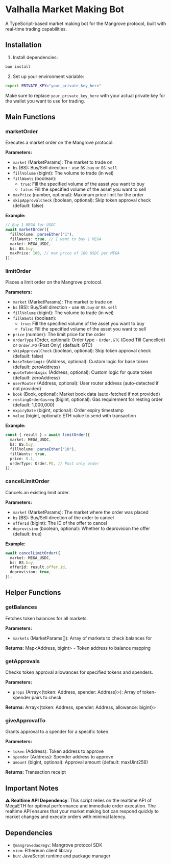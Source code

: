 # Valhalla Market Making Bot

A TypeScript-based market making bot for the Mangrove protocol, built with real-time trading capabilities.

## Installation

1. Install dependencies:
```bash
bun install
```

2. Set up your environment variable:
```bash
export PRIVATE_KEY="your_private_key_here"
```

Make sure to replace `your_private_key_here` with your actual private key for the wallet you want to use for trading.

## Main Functions

### marketOrder

Executes a market order on the Mangrove protocol.

**Parameters:**
- `market` (MarketParams): The market to trade on
- `bs` (BS): Buy/Sell direction - use `BS.buy` or `BS.sell`
- `fillVolume` (bigint): The volume to trade (in wei)
- `fillWants` (boolean): 
  - `true`: Fill the specified volume of the asset you want to buy
  - `false`: Fill the specified volume of the asset you want to sell
- `maxPrice` (number, optional): Maximum price limit for the order
- `skipApprovalCheck` (boolean, optional): Skip token approval check (default: false)

**Example:**
```typescript
// Buy 1 MEGA for USDC
await marketOrder({
  fillVolume: parseEther("1"),
  fillWants: true, // I want to buy 1 MEGA
  market: MEGA_USDC,
  bs: BS.buy,
  maxPrice: 100, // max price of 100 USDC per MEGA
});
```

### limitOrder

Places a limit order on the Mangrove protocol.

**Parameters:**
- `market` (MarketParams): The market to trade on
- `bs` (BS): Buy/Sell direction - use `BS.buy` or `BS.sell`
- `fillVolume` (bigint): The volume to trade (in wei)
- `fillWants` (boolean): 
  - `true`: Fill the specified volume of the asset you want to buy
  - `false`: Fill the specified volume of the asset you want to sell
- `price` (number): The limit price for the order
- `orderType` (Order, optional): Order type - `Order.GTC` (Good Till Cancelled) or `Order.PO` (Post Only) (default: GTC)
- `skipApprovalCheck` (boolean, optional): Skip token approval check (default: false)
- `baseTokenLogic` (Address, optional): Custom logic for base token (default: zeroAddress)
- `quoteTokenLogic` (Address, optional): Custom logic for quote token (default: zeroAddress)
- `userRouter` (Address, optional): User router address (auto-detected if not provided)
- `book` (Book, optional): Market book data (auto-fetched if not provided)
- `restingOrderGasreq` (bigint, optional): Gas requirement for resting order (default: 1,000,000)
- `expiryDate` (bigint, optional): Order expiry timestamp
- `value` (bigint, optional): ETH value to send with transaction

**Example:**
```typescript
const { result } = await limitOrder({
  market: MEGA_USDC,
  bs: BS.buy,
  fillVolume: parseEther("10"),
  fillWants: true,
  price: 0.1,
  orderType: Order.PO, // Post only order
});
```

### cancelLimitOrder

Cancels an existing limit order.

**Parameters:**
- `market` (MarketParams): The market where the order was placed
- `bs` (BS): Buy/Sell direction of the order to cancel
- `offerId` (bigint): The ID of the offer to cancel
- `deprovision` (boolean, optional): Whether to deprovision the offer (default: true)

**Example:**
```typescript
await cancelLimitOrder({
  market: MEGA_USDC,
  bs: BS.buy,
  offerId: result.offer.id,
  deprovision: true,
});
```

## Helper Functions

### getBalances

Fetches token balances for all markets.

**Parameters:**
- `markets` (MarketParams[]): Array of markets to check balances for

**Returns:** Map<Address, bigint> - Token address to balance mapping

### getApprovals

Checks token approval allowances for specified tokens and spenders.

**Parameters:**
- `props` (Array<{token: Address, spender: Address}>): Array of token-spender pairs to check

**Returns:** Array<{token: Address, spender: Address, allowance: bigint}>

### giveApprovalTo

Grants approval to a spender for a specific token.

**Parameters:**
- `token` (Address): Token address to approve
- `spender` (Address): Spender address to approve
- `amount` (bigint, optional): Approval amount (default: maxUint256)

**Returns:** Transaction receipt

## Important Notes

⚠️ **Realtime API Dependency**: This script relies on the realtime API of MegaETH for optimal performance and immediate order execution. The realtime API ensures that your market making bot can respond quickly to market changes and execute orders with minimal latency.

## Dependencies

- `@mangrovedao/mgv`: Mangrove protocol SDK
- `viem`: Ethereum client library
- `bun`: JavaScript runtime and package manager
